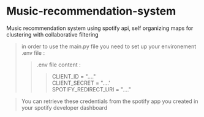 # Music-recommendation-system
Music recommendation system using spotify api, self organizing maps for clustering with collaborative filtering

>in order to use the main.py file you need to set up your environement .env file : <br>
>> .env file content : <br>
>>>CLIENT_ID = "...." <br>
>>>CLIENT_SECRET = "....' <br>
>>>SPOTIFY_REDIRECT_URI = "...." <br>
    
>You can retrieve these credentials from the spotify app you created in your spotify developer dashboard
